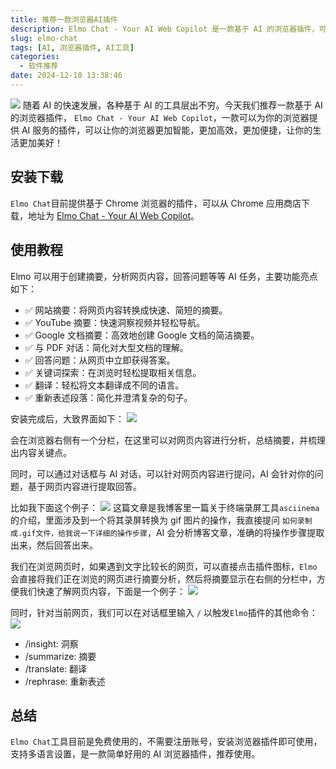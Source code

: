 ```yaml
---
title: 推荐一款浏览器AI插件
description: Elmo Chat - Your AI Web Copilot 是一款基于 AI 的浏览器插件，可以让你的浏览器更加智能，更加高效，更加便捷，让你的生活更加美好！
slug: elmo-chat
tags: [AI, 浏览器插件, AI工具]
categories:
  - 软件推荐
date: 2024-12-10 13:38:46
---
```


![](https://s2.loli.net/2024/12/10/yZIFOE16gAPYQpx.png)
随着 AI 的快速发展，各种基于 AI 的工具层出不穷。今天我们推荐一款基于 AI 的浏览器插件， `Elmo Chat - Your AI Web Copilot`，一款可以为你的浏览器提供 AI 服务的插件，可以让你的浏览器更加智能，更加高效，更加便捷，让你的生活更加美好！

<!-- more -->

## 安装下载

`Elmo Chat`目前提供基于 Chrome 浏览器的插件，可以从 Chrome 应用商店下载，地址为 [Elmo Chat - Your AI Web Copilot](https://chromewebstore.google.com/detail/elmo-chat-your-ai-web-cop/ipnlcfhfdicbfbchfoihipknbaeenenm)。

## 使用教程

Elmo 可以用于创建摘要，分析网页内容，回答问题等等 AI 任务，主要功能亮点如下：

- ✅ 网站摘要：将网页内容转换成快速、简短的摘要。
- ✅ YouTube 摘要：快速洞察视频并轻松导航。
- ✅ Google 文档摘要：高效地创建 Google 文档的简洁摘要。
- ✅ 与 PDF 对话：简化对大型文档的理解。
- ✅ 回答问题：从网页中立即获得答案。
- ✅ 关键词探索：在浏览时轻松提取相关信息。
- ✅ 翻译：轻松将文本翻译成不同的语言。
- ✅ 重新表述段落：简化并澄清复杂的句子。

安装完成后，大致界面如下：
![](https://s2.loli.net/2024/12/10/49atlEKw6JsOdBV.png)

会在浏览器右侧有一个分栏，在这里可以对网页内容进行分析，总结摘要，并梳理出内容关键点。

同时，可以通过对话框与 AI 对话，可以针对网页内容进行提问，AI 会针对你的问题，基于网页内容进行提取回答。

比如我下面这个例子：
![](https://s2.loli.net/2024/12/10/PzgnpCDlWGRThdH.png)
这篇文章是我博客里一篇关于终端录屏工具`asciinema`的介绍，里面涉及到一个将其录屏转换为 gif 图片的操作，我直接提问 `如何录制成.gif文件，给我说一下详细的操作步骤`，AI 会分析博客文章，准确的将操作步骤提取出来，然后回答出来。

我们在浏览网页时，如果遇到文字比较长的网页，可以直接点击插件图标，`Elmo` 会直接将我们正在浏览的网页进行摘要分析，然后将摘要显示在右侧的分栏中，方便我们快速了解网页内容，下面是一个例子：
![](https://s2.loli.net/2024/12/10/UwGb8hLdJl3R2IN.png)

同时，针对当前网页，我们可以在对话框里输入 `/` 以触发`Elmo`插件的其他命令：
![](https://s2.loli.net/2024/12/10/QDEWiOTstAbSV3K.png)

- /insight: 洞察
- /summarize: 摘要
- /translate: 翻译
- /rephrase: 重新表述

## 总结

`Elmo Chat`工具目前是免费使用的，不需要注册账号，安装浏览器插件即可使用，支持多语言设置，是一款简单好用的 AI 浏览器插件，推荐使用。
